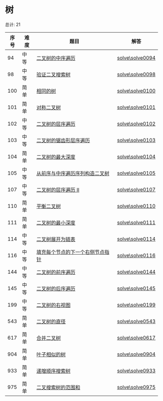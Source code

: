 # 树

<!--- table -->


总计: 21

| 序号 | 难度 | 题目                    | 解答                      |
| ---- | ---- | ------------------ | ---------------- |
| 94 | 中等 | [二叉树的中序遍历](https://leetcode-cn.com/problems/binary-tree-inorder-traversal/) | [solve\solve0094](../solve\solve0094)|
| 98 | 中等 | [验证二叉搜索树](https://leetcode-cn.com/problems/validate-binary-search-tree/) | [solve\solve0098](../solve\solve0098)|
| 100 | 简单 | [相同的树](https://leetcode-cn.com/problems/same-tree/) | [solve\solve0100](../solve\solve0100)|
| 101 | 简单 | [对称二叉树](https://leetcode-cn.com/problems/symmetric-tree/) | [solve\solve0101](../solve\solve0101)|
| 102 | 中等 | [二叉树的层序遍历](https://leetcode-cn.com/problems/binary-tree-level-order-traversal/) | [solve\solve0102](../solve\solve0102)|
| 103 | 中等 | [二叉树的锯齿形层序遍历](https://leetcode-cn.com/problems/binary-tree-zigzag-level-order-traversal/) | [solve\solve0103](../solve\solve0103)|
| 104 | 简单 | [二叉树的最大深度](https://leetcode-cn.com/problems/maximum-depth-of-binary-tree/) | [solve\solve0104](../solve\solve0104)|
| 105 | 中等 | [从前序与中序遍历序列构造二叉树](https://leetcode-cn.com/problems/construct-binary-tree-from-preorder-and-inorder-traversal/) | [solve\solve0105](../solve\solve0105)|
| 107 | 中等 | [二叉树的层序遍历 II](https://leetcode-cn.com/problems/binary-tree-level-order-traversal-ii/) | [solve\solve0107](../solve\solve0107)|
| 110 | 简单 | [平衡二叉树](https://leetcode-cn.com/problems/balanced-binary-tree/) | [solve\solve0110](../solve\solve0110)|
| 111 | 简单 | [二叉树的最小深度](https://leetcode-cn.com/problems/minimum-depth-of-binary-tree/) | [solve\solve0111](../solve\solve0111)|
| 114 | 中等 | [二叉树展开为链表](https://leetcode-cn.com/problems/flatten-binary-tree-to-linked-list/) | [solve\solve0114](../solve\solve0114)|
| 116 | 中等 | [填充每个节点的下一个右侧节点指针](https://leetcode-cn.com/problems/populating-next-right-pointers-in-each-node/) | [solve\solve0116](../solve\solve0116)|
| 144 | 中等 | [二叉树的前序遍历](https://leetcode-cn.com/problems/binary-tree-preorder-traversal/) | [solve\solve0144](../solve\solve0144)|
| 145 | 中等 | [二叉树的后序遍历](https://leetcode-cn.com/problems/binary-tree-postorder-traversal/) | [solve\solve0145](../solve\solve0145)|
| 199 | 中等 | [二叉树的右视图](https://leetcode-cn.com/problems/binary-tree-right-side-view/) | [solve\solve0199](../solve\solve0199)|
| 543 | 简单 | [二叉树的直径](https://leetcode-cn.com/problems/diameter-of-binary-tree/) | [solve\solve0543](../solve\solve0543)|
| 617 | 简单 | [合并二叉树](https://leetcode-cn.com/problems/merge-two-binary-trees/) | [solve\solve0617](../solve\solve0617)|
| 904 | 简单 | [叶子相似的树](https://leetcode-cn.com/problems/leaf-similar-trees/) | [solve\solve0904](../solve\solve0904)|
| 933 | 简单 | [递增顺序搜索树](https://leetcode-cn.com/problems/increasing-order-search-tree/) | [solve\solve0933](../solve\solve0933)|
| 975 | 简单 | [二叉搜索树的范围和](https://leetcode-cn.com/problems/range-sum-of-bst/) | [solve\solve0975](../solve\solve0975)|
